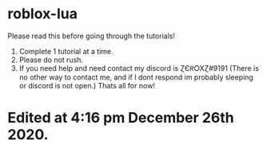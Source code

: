 # roblox-lua
Please read this before going through the tutorials!

1. Complete 1 tutorial at a time.
2. Please do not rush.
3. If you need help and need contact my discord is ⱿЄᖇ⭘XⱿ#9191 (There is no other way to contact me, and if I dont respond im probably sleeping or discord is not open.)
Thats all for now!

# Edited at 4:16 pm December 26th 2020.

